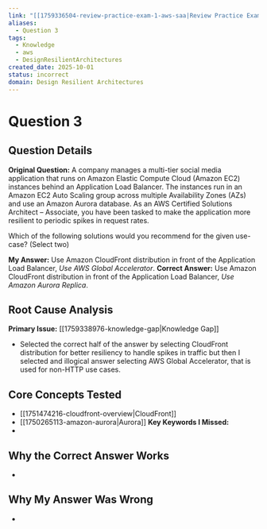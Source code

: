 ```yaml
---
link: "[[1759336504-review-practice-exam-1-aws-saa|Review Practice Exam 1 AWS SAA]]"
aliases:
  - Question 3
tags:
  - Knowledge
  - aws
  - DesignResilientArchitectures
created_date: 2025-10-01
status: incorrect
domain: Design Resilient Architectures
---
```

# Question 3
## Question Details
**Original Question:**
A company manages a multi-tier social media application that runs on Amazon Elastic Compute Cloud (Amazon EC2) instances behind an Application Load Balancer. The instances run in an Amazon EC2 Auto Scaling group across multiple Availability Zones (AZs) and use an Amazon Aurora database. As an AWS Certified Solutions Architect – Associate, you have been tasked to make the application more resilient to periodic spikes in request rates.

Which of the following solutions would you recommend for the given use-case? (Select two)

**My Answer:** Use Amazon CloudFront distribution in front of the Application Load Balancer, *Use AWS Global Accelerator*.
**Correct Answer:** Use Amazon CloudFront distribution in front of the Application Load Balancer, *Use Amazon Aurora Replica*.
## Root Cause Analysis
**Primary Issue:** [[1759338976-knowledge-gap|Knowledge Gap]]
- Selected the correct half of the answer by selecting CloudFront distribution for better resiliency to handle spikes in traffic but then I selected and illogical answer selecting AWS Global Accelerator, that is used for non-HTTP use cases.
## Core Concepts Tested
- [[1751474216-cloudfront-overview|CloudFront]]
- [[1750265113-amazon-aurora|Aurora]]
**Key Keywords I Missed:**
- 
## Why the Correct Answer Works
- 
## Why My Answer Was Wrong
- 
